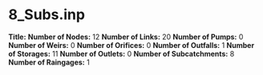 # 8_Subs.inp
**Title:** 
**Number of Nodes:** 12
**Number of Links:** 20
**Number of Pumps:** 0
**Number of Weirs:** 0
**Number of Orifices:** 0
**Number of Outfalls:** 1
**Number of Storages:** 11
**Number of Outlets:** 0
**Number of Subcatchments:** 8
**Number of Raingages:** 1
